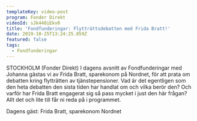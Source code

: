 ```yaml
---
templateKey: video-post
program: Fonder Direkt
videoId: sJk440iEkv0
title: 'Fondfunderingar: Flytträttsdebatten med Frida Bratt!'
date: 2019-10-25T13:24:25.859Z
featured: false
tags:
  - Fondfunderingar
---
```

STOCKHOLM (Fonder Direkt) I dagens avsnitt av Fondfunderingar med Johanna gästas vi av Frida Bratt, sparekonom på Nordnet, för att prata om debatten kring flytträtten av tjänstepensioner. Vad är det egentligen som den heta debatten den sista tiden har handlat om och vilka berör den? Och varför har Frida Bratt engagerat sig så pass mycket i just den här frågan? Allt det och lite till får ni reda på i programmet.



Dagens gäst: Frida Bratt, sparekonom Nordnet
